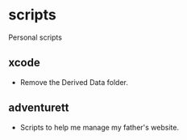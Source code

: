 # scripts
Personal scripts

## xcode
- Remove the Derived Data folder.

## adventurett
- Scripts to help me manage my father's website.